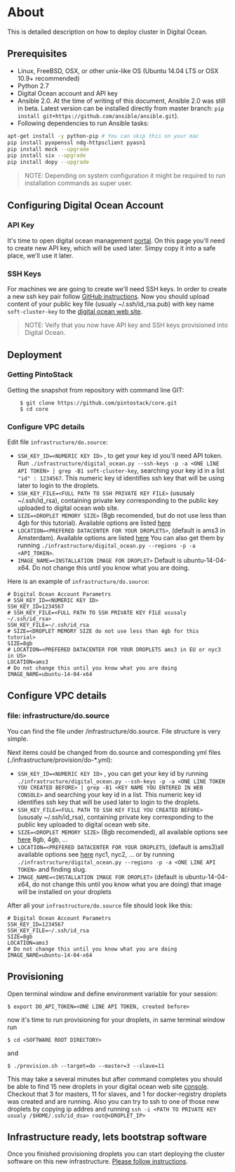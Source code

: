 # About

This is detailed description on how to deploy cluster in Digital Ocean.




## Prerequisites 
* Linux, FreeBSD, OSX, or other unix-like OS (Ubuntu 14.04 LTS or OSX 10.9+ recommended)
* Python 2.7
* Digital Ocean account and API key
* Ansible 2.0. At the time of writing of this document, Ansible 2.0 was still in beta. Latest version can be installed directly from master branch: ```pip install git+https://github.com/ansible/ansible.git```). 
* Following dependencies to run Ansible tasks:
```bash
apt-get install -y python-pip # You can skip this on your mac
pip install pyopenssl ndg-httpsclient pyasn1
pip install mock --upgrade
pip install six --upgrade
pip install dopy --upgrade
```
> NOTE: Depending on system configuration it might be required to run installation commands as super user. 

## Configuring Digital Ocean Account

### API Key
It's time to open digital ocean management [portal](https://cloud.digitalocean.com/settings/applications). On this page you'll need to create new API key, which will be used later. Simpy copy it into a safe place, we'll use it later.

### SSH Keys
For machines we are going to create we'll need SSH keys. In order to create a new ssh key pair follow [GitHub instructions](https://help.github.com/articles/generating-ssh-keys/). Now you should upload content of your public key file (usualy ~/.ssh/id_rsa.pub) with key name ```soft-cluster-key``` to the [digital ocean web site](https://cloud.digitalocean.com/settings/security).

> NOTE: Veify that you now have API key and SSH keys provisioned into Digital Ocean.

## Deployment
### Getting PintoStack
Getting the snapshot from repository with command line GIT:
```
    $ git clone https://github.com/pintostack/core.git
    $ cd core
```

### Configure VPC details

Edit file ```infrastructure/do.source```:
* ```SSH_KEY_ID=<NUMERIC KEY ID>``` , to get your key id you'll need API token. Run ```./infrastructure/digital_ocean.py --ssh-keys -p -a <ONE LINE API TOKEN> | grep -B1 soft-cluster-key```, searching your key id in a list ``` "id" : 1234567 ```. This numeric key id identifies ssh key that will be using later to login to the droplets.
* ```SSH_KEY_FILE=<FULL PATH TO SSH PRIVATE KEY FILE>``` (ususaly ~/.ssh/id_rsa), containing private key corresponding to the public key uploaded to digital ocean web site.
* ```SIZE=<DROPLET MEMORY SIZE>``` (8gb recomended, but do not use less than 4gb for this tutorial). Available options are listed [here](https://www.digitalocean.com/pricing/)
* ```LOCATION=<PREFERED DATACENTER FOR YOUR DROPLETS>```, (default is ams3 in Amsterdam). Available options are listed [here](https://www.digitalocean.com/features/reliability/) You can also get them by running ```./infrastructure/digital_ocean.py --regions -p -a <API_TOKEN>```.
* ```IMAGE_NAME=<INSTALLATION IMAGE FOR DROPLET>``` Default is ubuntu-14-04-x64. Do not change this until you know what you are doing. 

Here is an example of ```infrastructure/do.source```:
```
# Digital Ocean Account Parametrs
# SSH_KEY_ID=<NUMERIC KEY ID>
SSH_KEY_ID=1234567
# SSH_KEY_FILE=<FULL PATH TO SSH PRIVATE KEY FILE ususaly ~/.ssh/id_rsa>
SSH_KEY_FILE=~/.ssh/id_rsa
# SIZE=<DROPLET MEMORY SIZE do not use less than 4gb for this tutorial>
SIZE=8gb
# LOCATION=<PREFERED DATACENTER FOR YOUR DROPLETS ams3 in EU or nyc3 in US>
LOCATION=ams3
# Do not change this until you know what you are doing
IMAGE_NAME=ubuntu-14-04-x64
```





## Configure VPC details

### file: infrastructure/do.source

You can find the file under <software root>/infrastructure/do.source. File structure is very simple.

Next items could be changed from do.source and corresponding yml files (./infrastructure/provision/do-*.yml):
* ```SSH_KEY_ID=<NUMERIC KEY ID>``` , you can get your key id by running ```./infrastructure/digital_ocean.py --ssh-keys -p -a <ONE LINE TOKEN YOU CREATED BEFORE> | grep -B1 <KEY NAME YOU ENTERED IN WEB CONSOLE>```  and searching your key id in a list. This numeric key id identifies ssh key that will be used later to login to the droplets.
* ```SSH_KEY_FILE=<FULL PATH TO SSH KEY FILE YOU CREATED BEFORE>``` (ususaly ~/.ssh/id_rsa), containing private key corresponding to the public key uploaded to digital ocean web site.
* ```SIZE=<DROPLET MEMORY SIZE>``` (8gb recomended), all available options see [here](https://www.digitalocean.com/pricing/) 8gb, 4gb, ...
* ```LOCATION=<PREFERED DATACENTER FOR YOUR DROPLETS```, (default is ams3)all available options see [here](https://www.digitalocean.com/features/reliability/) nyc1, nyc2, ... or by running ```./infrastructure/digital_ocean.py --regions -p -a <ONE LINE API TOKEN>``` and finding slug.
* ```IMAGE_NAME=<INSTALLATION IMAGE FOR DROPLET>``` (default is ubuntu-14-04-x64, do not change this until you know what you are doing) that image will be installed on your droplets

After all your ```infrastructure/do.source``` file should look like this:
```
# Digital Ocean Account Parametrs
SSH_KEY_ID=1234567
SSH_KEY_FILE=~/.ssh/id_rsa
SIZE=8gb
LOCATION=ams3
# Do not change this until you know what you are doing
IMAGE_NAME=ubuntu-14-04-x64
```

## Provisioning

Open terminal window and define environment variable for your session:
```
$ export DO_API_TOKEN=<ONE LINE API TOKEN, created before>
```
now it's time to run provisioning for your droplets, in same terminal window run 
```
$ cd <SOFTWARE ROOT DIRECTORY>
```
and
```
$ ./provision.sh --target=do --master=3 --slave=11
```

This may take a several minutes but after command completes you should be able to find 15 new droplets in your digital ocean web site [console](https://cloud.digitalocean.com/droplets). Checkout that 3 for masters, 11 for slaves, and 1 for docker-registry droplets was created and are running. Also you can try to ssh to one of those new droplets by copying ip addres and running ```ssh -i <PATH TO PRIVATE KEY  usualy /$HOME/.ssh/id_dsa> root@<DROPLET_IP>```

## Infrastructure ready, lets bootstrap software

Once you finished provisioning droplets you can start deploying the cluster software on this new infrastructure.
[Please follow instructions](README.md#bootstrap).
